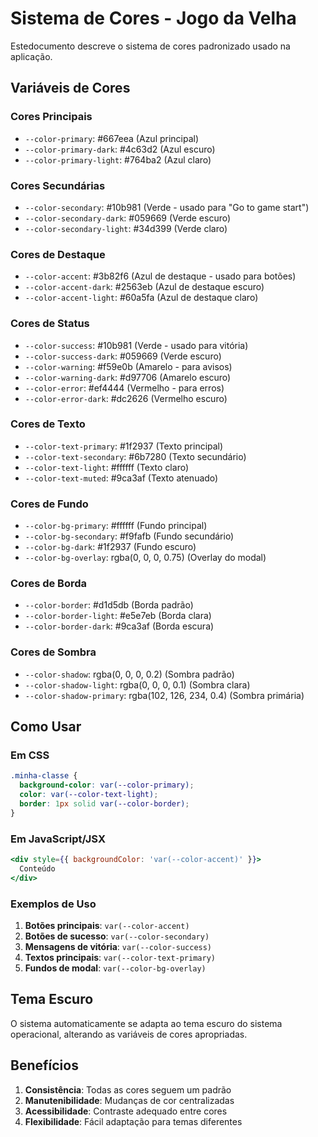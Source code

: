 # Sistema de Cores - Jogo da Velha

Estedocumento descreve o sistema de cores padronizado usado na aplicação.

## Variáveis de Cores

### Cores Principais
- `--color-primary`: #667eea (Azul principal)
- `--color-primary-dark`: #4c63d2 (Azul escuro)
- `--color-primary-light`: #764ba2 (Azul claro)

### Cores Secundárias
- `--color-secondary`: #10b981 (Verde - usado para "Go to game start")
- `--color-secondary-dark`: #059669 (Verde escuro)
- `--color-secondary-light`: #34d399 (Verde claro)

### Cores de Destaque
- `--color-accent`: #3b82f6 (Azul de destaque - usado para botões)
- `--color-accent-dark`: #2563eb (Azul de destaque escuro)
- `--color-accent-light`: #60a5fa (Azul de destaque claro)

### Cores de Status
- `--color-success`: #10b981 (Verde - usado para vitória)
- `--color-success-dark`: #059669 (Verde escuro)
- `--color-warning`: #f59e0b (Amarelo - para avisos)
- `--color-warning-dark`: #d97706 (Amarelo escuro)
- `--color-error`: #ef4444 (Vermelho - para erros)
- `--color-error-dark`: #dc2626 (Vermelho escuro)

### Cores de Texto
- `--color-text-primary`: #1f2937 (Texto principal)
- `--color-text-secondary`: #6b7280 (Texto secundário)
- `--color-text-light`: #ffffff (Texto claro)
- `--color-text-muted`: #9ca3af (Texto atenuado)

### Cores de Fundo
- `--color-bg-primary`: #ffffff (Fundo principal)
- `--color-bg-secondary`: #f9fafb (Fundo secundário)
- `--color-bg-dark`: #1f2937 (Fundo escuro)
- `--color-bg-overlay`: rgba(0, 0, 0, 0.75) (Overlay do modal)

### Cores de Borda
- `--color-border`: #d1d5db (Borda padrão)
- `--color-border-light`: #e5e7eb (Borda clara)
- `--color-border-dark`: #9ca3af (Borda escura)

### Cores de Sombra
- `--color-shadow`: rgba(0, 0, 0, 0.2) (Sombra padrão)
- `--color-shadow-light`: rgba(0, 0, 0, 0.1) (Sombra clara)
- `--color-shadow-primary`: rgba(102, 126, 234, 0.4) (Sombra primária)

## Como Usar

### Em CSS
```css
.minha-classe {
  background-color: var(--color-primary);
  color: var(--color-text-light);
  border: 1px solid var(--color-border);
}
```

### Em JavaScript/JSX
```jsx
<div style={{ backgroundColor: 'var(--color-accent)' }}>
  Conteúdo
</div>
```

### Exemplos de Uso

1. **Botões principais**: `var(--color-accent)`
2. **Botões de sucesso**: `var(--color-secondary)`
3. **Mensagens de vitória**: `var(--color-success)`
4. **Textos principais**: `var(--color-text-primary)`
5. **Fundos de modal**: `var(--color-bg-overlay)`

## Tema Escuro

O sistema automaticamente se adapta ao tema escuro do sistema operacional, alterando as variáveis de cores apropriadas.

## Benefícios

1. **Consistência**: Todas as cores seguem um padrão
2. **Manutenibilidade**: Mudanças de cor centralizadas
3. **Acessibilidade**: Contraste adequado entre cores
4. **Flexibilidade**: Fácil adaptação para temas diferentes 